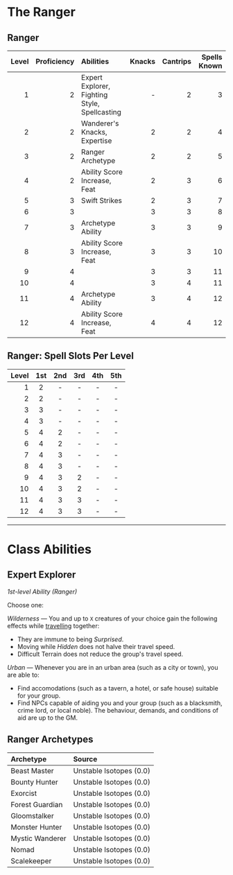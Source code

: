 # The Ranger

## Ranger

| Level | Proficiency | Abilities                                     | Knacks | Cantrips | Spells Known |
| ----: | ----------: | :-------------------------------------------- | -----: | -------: | -----------: |
|     1 |           2 | Expert Explorer, Fighting Style, Spellcasting |      - |        2 |            3 |
|     2 |           2 | Wanderer's Knacks, Expertise                  |      2 |        2 |            4 |
|     3 |           2 | Ranger Archetype                              |      2 |        2 |            5 |
|     4 |           2 | Ability Score Increase, Feat                  |      2 |        3 |            6 |
|     5 |           3 | Swift Strikes                                 |      2 |        3 |            7 |
|     6 |           3 |                                               |      3 |        3 |            8 |
|     7 |           3 | Archetype Ability                             |      3 |        3 |            9 |
|     8 |           3 | Ability Score Increase, Feat                  |      3 |        3 |           10 |
|     9 |           4 |                                               |      3 |        3 |           11 |
|    10 |           4 |                                               |      3 |        4 |           11 |
|    11 |           4 | Archetype Ability                             |      3 |        4 |           12 |
|    12 |           4 | Ability Score Increase, Feat                  |      4 |        4 |           12 |

## Ranger: Spell Slots Per Level

| Level |  1st  |  2nd  |  3rd  |  4th  |  5th  |
| ----: | :---: | :---: | :---: | :---: | :---: |
|     1 |   2   |   -   |   -   |   -   |   -   |
|     2 |   2   |   -   |   -   |   -   |   -   |
|     3 |   3   |   -   |   -   |   -   |   -   |
|     4 |   3   |   -   |   -   |   -   |   -   |
|     5 |   4   |   2   |   -   |   -   |   -   |
|     6 |   4   |   2   |   -   |   -   |   -   |
|     7 |   4   |   3   |   -   |   -   |   -   |
|     8 |   4   |   3   |   -   |   -   |   -   |
|     9 |   4   |   3   |   2   |   -   |   -   |
|    10 |   4   |   3   |   2   |   -   |   -   |
|    11 |   4   |   3   |   3   |   -   |   -   |
|    12 |   4   |   3   |   3   |   -   |   -   |

---

# Class Abilities

## Expert Explorer
*1st-level Ability (Ranger)*

Choose one:

*Wilderness* — You and up to `X` creatures of your choice gain the following effects while [travelling](../../Rules/Exploration/Exploration.md) together:
* They are immune to being *Surprised*.
* Moving while *Hidden* does not halve their travel speed.
* Difficult Terrain does not reduce the group's travel speed.

*Urban* — Whenever you are in an urban area (such as a city or town), you are able to:
* Find accomodations (such as a tavern, a hotel, or safe house) suitable for your group.
* Find NPCs capable of aiding you and your group (such as a blacksmith, crime lord, or local noble). The behaviour, demands, and conditions of aid are up to the GM.

## Ranger Archetypes

| Archetype       | Source                  |
| :-------------- | :---------------------- |
| Beast Master    | Unstable Isotopes (0.0) |
| Bounty Hunter   | Unstable Isotopes (0.0) |
| Exorcist        | Unstable Isotopes (0.0) |
| Forest Guardian | Unstable Isotopes (0.0) |
| Gloomstalker    | Unstable Isotopes (0.0) |
| Monster Hunter  | Unstable Isotopes (0.0) |
| Mystic Wanderer | Unstable Isotopes (0.0) |
| Nomad           | Unstable Isotopes (0.0) |
| Scalekeeper     | Unstable Isotopes (0.0) |
